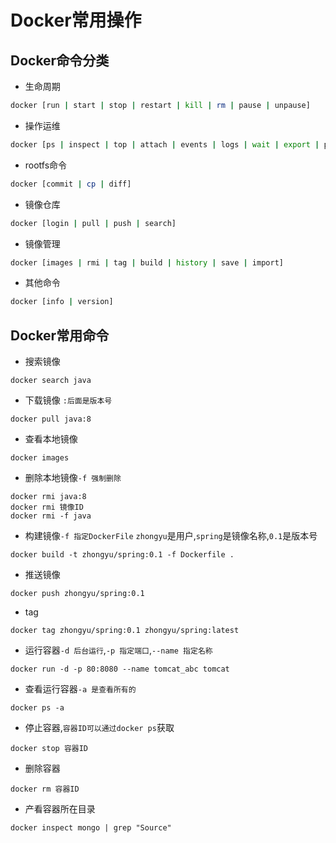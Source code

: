 # Docker常用操作


## Docker命令分类
- 生命周期
```bash
docker [run | start | stop | restart | kill | rm | pause | unpause]
```

- 操作运维
```bash
docker [ps | inspect | top | attach | events | logs | wait | export | port]
```

- rootfs命令
```bash
docker [commit | cp | diff]
```

- 镜像仓库
```bash
docker [login | pull | push | search]
```

- 镜像管理
```bash
docker [images | rmi | tag | build | history | save | import]
```

- 其他命令
```bash
docker [info | version]
```

## Docker常用命令
- 搜索镜像
```
docker search java
```

- 下载镜像 `:后面是版本号`
```
docker pull java:8
```

- 查看本地镜像
```
docker images
```

- 删除本地镜像`-f 强制删除`
```
docker rmi java:8
docker rmi 镜像ID
docker rmi -f java
```

- 构建镜像`-f 指定DockerFile` `zhongyu`是用户,`spring`是镜像名称,`0.1`是版本号
```
docker build -t zhongyu/spring:0.1 -f Dockerfile .
```

- 推送镜像
```
docker push zhongyu/spring:0.1
```

- tag
```
docker tag zhongyu/spring:0.1 zhongyu/spring:latest
```

- 运行容器`-d 后台运行`,`-p 指定端口`,`--name 指定名称`
```
docker run -d -p 80:8080 --name tomcat_abc tomcat
```

- 查看运行容器`-a 是查看所有的`
```
docker ps -a
```

- 停止容器,`容器ID可以通过docker ps`获取
```
docker stop 容器ID
```

- 删除容器
```
docker rm 容器ID
```

- 产看容器所在目录
```
docker inspect mongo | grep "Source"
```